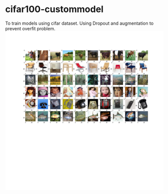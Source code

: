 # cifar100-custommodel
To train models using cifar dataset. Using Dropout and augmentation to prevent overfit problem.
![alt text](https://github.com/burakbaga/cifar100-custommodel/blob/master/classes.png)
